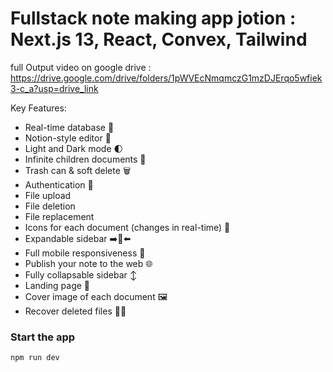 # Fullstack note making app jotion : Next.js 13, React, Convex, Tailwind

full Output video on google drive : https://drive.google.com/drive/folders/1pWVEcNmqmczG1mzDJErqo5wfiek3-c_a?usp=drive_link

Key Features:

- Real-time database  🔗 
- Notion-style editor 📝 
- Light and Dark mode 🌓
- Infinite children documents 🌲
- Trash can & soft delete 🗑️
- Authentication 🔐 
- File upload
- File deletion
- File replacement
- Icons for each document (changes in real-time) 🌠
- Expandable sidebar ➡️🔀⬅️
- Full mobile responsiveness 📱
- Publish your note to the web 🌐
- Fully collapsable sidebar ↕️
- Landing page 🛬
- Cover image of each document 🖼️
- Recover deleted files 🔄📄

### Start the app

```shell
npm run dev
```
